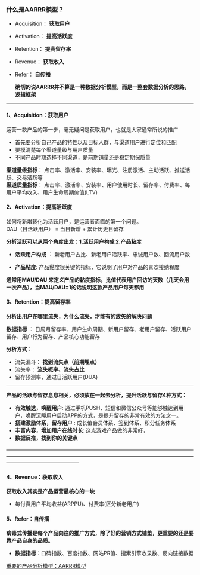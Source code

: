 
### 什么是AARRR模型？
* Acquisition： **获取用户** <br>
* Activation：  **提高活跃度** <br>
* Retention：   **提高留存率**  <br>
* Revenue：     **获取收入** <br>
* Refer：       **自传播** <br>

  **确切的说AARRR并不算是一种数据分析模型，而是一整套数据分析的思路，逻辑框架**<br>
  
_______________________________________________________________________________________

#### 1、Acquisition：获取用户
  运营一款产品的第一步，毫无疑问是获取用户，也就是大家通常所说的推广 <br>
  * 首先要分析自己产品的特性以及目标人群，与渠道用户进行定位和匹配 <br>
  * 要摸清楚每个渠道量级与用户质量<br>
  * 不同产品时期选择不同渠道，是前期铺量还是稳定期保质量<br>
  
  **渠道量级指标**： 点击率、激活率、安装率、曝光、注册激活、主动活跃、推送活跃、交易活跃等<br>
  **渠道质量指标**：  点击率、激活率、安装率、用户使用时长、留存率、付费率、每用户平均收入、用户生命周期价值(LTV)<br>
  

#### 2、Activation：提高活跃度
  如何将新增转化为活跃用户，是运营者面临的第一个问题。<br>
  DAU（日活跃用户） = 当日新增 + 累计历史日留存
  
**分析活跃可以从两个角度出发：1.活跃用户构成 2.产品粘度**<br>
  
  * **活跃用户构成** ： 新老用户占比、新老用户活跃率、忠诚用户数、回流用户数 <br>
  
  * **产品粘度**: 产品黏度很关键的指标，它说明了用户对产品的喜欢接纳程度<br>
  
**通常用MAU/DAU 来定义产品的黏度指标，比值代表用户回访的天数（几天会用一次产品），当MAU/DAU=1的话说明这款产品用户每天都用** <br>


#### 3、Retention：提高留存率
  **分析出用户在哪里流失，为什么流失，才能有的放矢的解决问题**
  
 **数据指标** ： 日周月留存率、用户生命周期、新用户留存、老用户留存、活跃用户留存、用户行为留存、产品核心功能留存<br>
 
 **分析方式**：<br>
 * 流失漏斗： **找到流失点（前期埋点）**<br>
 * 流失率：  **流失概率、流失占比**<br>
 * 留存预测率，通过日活跃用户(DUA)<br>
 
_________________________________________________________________________________

**产品的活跃与留存息息相关，必须放在一起去分析，提升活跃与留存4种方式：** <br>


* **有效触达，唤醒用户**: 通过手机PUSH、短信和微信公众号等能够触达到用户，唤醒沉睡用户启动APP的方式，是提升留存的非常有效的方法之一。<br>
* **搭建激励体系，留存用户** : 成长值会员体系、签到体系、积分任务体系<br>
* **丰富内容，增加用户在线时长**: 这点游戏产品做的非常好，<br>
* **数据反推，找到你的关键点**<br>



——————————————————————————————————————————————————————————————————————————————————————

#### 4、Revenue：获取收入
  **获取收入其实是产品运营最核心的一块**<br>
  
  * 每付费用户平均收益(ARPPU)、付费率(区分新老用户)<br>
  
  
  
  
  


#### 5、Refer：自传播
 
 **病毒式传播是每个产品向往的推广方式，除了好的营销方式铺垫，更重要的还是要靠产品自身的品质。**<br>
 
   * **数据指标**：口碑指数、百度指数、网站PR值、搜索引擎收录数、反向链接数据<br>










[重要的产品分析模型：AARRR模型](https://zhuanlan.zhihu.com/p/32696403)
